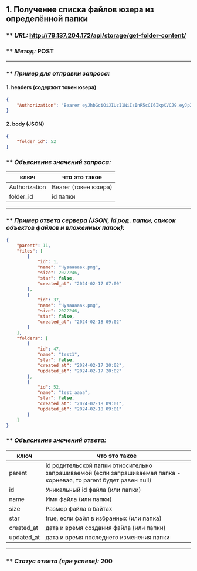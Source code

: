 ## 1. Получение списка файлов юзера из определённой папки

### ** _URL:_ http://79.137.204.172/api/storage/get-folder-content/

### ** _Метод:_ POST

<hr>

### ** _Пример для отправки запроса:_

#### 1. headers (содержит токен юзера)

```json
{
    "Authorization": "Bearer eyJhbGciOiJIUzI1NiIsInR5cCI6IkpXVCJ9.eyJpZCI6NSwiZXhwIjoxNzA2MjE5MjMyfQ.yMy6RiCFvhitLZ0IavmQS4P_O1-ksLQgaA8JsB3LLl0"
}
```

#### 2. body (JSON)

```json
{
    "folder_id": 52
}
```

### ** _Объяснение значений запроса:_

| ключ          | что это такое        |
|---------------|----------------------|
| Authorization | Bearer (токен юзера) |
| folder_id     | id папки             |

<hr>

### ** _Пример ответа сервера (JSON, id род. папки, список объектов файлов и вложенных папок):_

```json
{
    "parent": 11,
    "files": [
        {
            "id": 1,
            "name": "Чувааааак.png",
            "size": 2022246,
            "star": false,
            "created_at": "2024-02-17 07:00"
        },
        {
            "id": 37,
            "name": "Чувааааак.png",
            "size": 2022246,
            "star": false,
            "created_at": "2024-02-18 09:02"
        }
    ],
    "folders": [
        {
            "id": 47,
            "name": "test1",
            "star": false,
            "created_at": "2024-02-17 20:02",
            "updated_at": "2024-02-17 20:02"
        },
        {
            "id": 52,
            "name": "test_aaaa",
            "star": false,
            "created_at": "2024-02-18 09:01",
            "updated_at": "2024-02-18 09:01"
        }
    ]
}
```

### ** _Объяснение значений ответа:_

| ключ       | что это такое                                                                                                      |
|------------|--------------------------------------------------------------------------------------------------------------------|
| parent     | id родительской папки относительно запрашиваемой (если запрашиваемая папка - корневая, то parent будет равен null) |
| id         | Уникальный id файла (или папки)                                                                                    |
| name       | Имя файла (или папки)                                                                                              |
| size       | Размер файла в байтах                                                                                              |
| star       | true, если файл в избранных (или папка)                                                                            |
| created_at | дата и время создания файла (или папки)                                                                            |
| updated_at | дата и время последнего изменения папки                                                                            |

<hr>

### ** _Статус ответа (при успехе):_ 200
